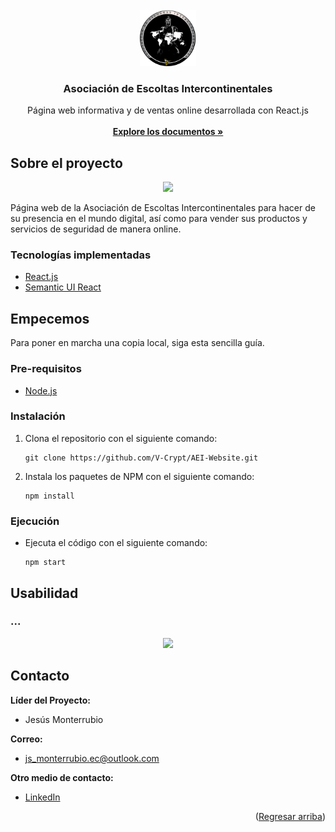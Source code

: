 <div id="top"></div>

<!-- LOGO DEL PROYECTO -->

<br />
<div align="center">
  <a href="https://github.com/github_username/repo_name">
    <img src="./asocescoltasinterco-website/src/img/AEI_logo.png" width="90" height="90">
  </a>

<h3 align="center">Asociación de Escoltas Intercontinentales</h3>

  <p align="center">
    Página web informativa y de ventas online desarrollada con React.js
    <br />
    <a href="https://github.com/V-Crypt/AEI-Website.git">
    <br />
    <strong>Explore los documentos »</strong></a>
  </p>
</div>

<!-- SOBRE EL PROYECTO -->

## Sobre el proyecto

<p align="center">
  <img src="./asocescoltasinterco-website/src/img/...">
</p>
Página web de la Asociación de Escoltas Intercontinentales para hacer de su presencia en el mundo digital, así como para vender sus productos y servicios de seguridad de manera online.

### Tecnologías implementadas

- [React.js](https://reactjs.org/)
- [Semantic UI React](https://react.semantic-ui.com)

<!-- EMPECEMOS -->

## Empecemos

Para poner en marcha una copia local, siga esta sencilla guía.

### Pre-requisitos

- [Node.js](https://nodejs.org/en/)

### Instalación

1. Clona el repositorio con el siguiente comando:
   ```
   git clone https://github.com/V-Crypt/AEI-Website.git
   ```

2. Instala los paquetes de NPM con el siguiente comando:
   ```
   npm install
   ```

### Ejecución

- Ejecuta el código con el siguiente comando: 
   ```
   npm start
   ```

<!-- EJEMPLOS DE USOS -->

## Usabilidad

### ...

<p align="center">
  <img src="./asocescoltasinterco-website/src/img/...">
</p>

## Contacto

**Líder del Proyecto:** 
  - Jesús Monterrubio  

**Correo:** 
  - js_monterrubio.ec@outlook.com

**Otro medio de contacto:**
  - [LinkedIn](https://www.linkedin.com/in/jesus-monterrubio)

<p align="right">
  (<a href="#top">Regresar arriba</a>)
</p>
